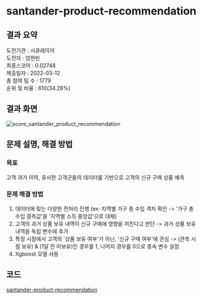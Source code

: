 # santander-product-recommendation

## 결과 요약
도전기관 : 시큐레이어    
도전자 : 엄현빈     
최종스코어 : 0.02748     
제출일자 : 2022-03-12      
총 참여 팀 수 : 1779      
순위 및 비율 : 610(34.28%)      

## 결과 화면
![score_santander_product_recommendation](./img/score_santander_product_recommendation.PNG)

## 문제 설명, 해결 방법
### 목표
고객 과거 이력, 유사한 고객군들의 데이터를 기반으로 고객의 신규 구매 상품 예측

### 문제 해결 방법
1. 데이터에 맞는 다양한 전처리 진행 (ex: 지역별 가구 총 수입 격차 확인 -> '가구 총 수입 결측값'을 '지역별 소득 중앙값'으로 대체)
2. 고객의 과거 상품 보유 내역이 신규 구매에 영향을 끼친다고 판단 -> 과거 상품 보유 내역을 독립 변수에 추가
3. 특정 시점에서 고객의 '상품 보유 여부'가 아닌, '신규 구매 여부'에 관심 -> (관측 시점 보유) & (1달 전 미보유)인 경우를 1, 나머지 경우를 0으로 종속 변수 설정
4. Xgboost 모델 사용

## 코드
[santander-product-recommendation](https://github.com/Umhyunbin/AutoAPE-challenge3/blob/ed2c7e5e3e058c4a5f970508709741713d7d414e/kaggle/santander-product-recommendation/santander-product-recommendation.ipynb)

